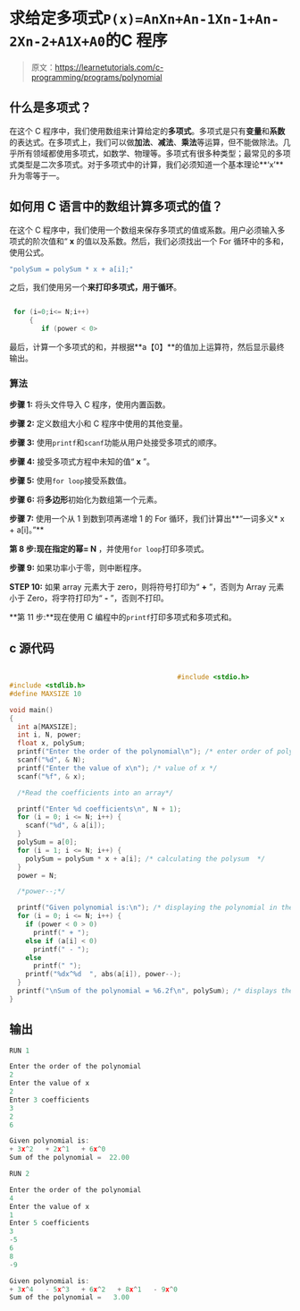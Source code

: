 # 求给定多项式`P(x)=AnXn+An-1Xn-1+An-2Xn-2+A1X+A0`的C 程序

> 原文：<https://learnetutorials.com/c-programming/programs/polynomial>

## 什么是多项式？

在这个 C 程序中，我们使用数组来计算给定的**多项式**。多项式是只有**变量**和**系数**的表达式。在多项式上，我们可以做**加法**、**减法**、**乘法**等运算，但不能做除法。几乎所有领域都使用多项式，如数学、物理等。多项式有很多种类型；最常见的多项式类型是二次多项式。对于多项式中的计算，我们必须知道一个基本理论**‘x’**升为零等于一。

## 如何用 C 语言中的数组计算多项式的值？

在这个 C 程序中，我们使用一个数组来保存多项式的值或系数。用户必须输入多项式的阶次值和“ **x** 的值以及系数。然后，我们必须找出一个 For 循环中的多和，使用公式。

```c
"polySum = polySum * x + a[i];"

```

之后，我们使用另一个**来打印多项式，用于循环**。

```c

 for (i=0;i<= N;i++)
     {
        if (power < 0>

```

最后，计算一个多项式的和，并根据**a【0】**的值加上运算符，然后显示最终输出。

### 算法

**步骤 1:** 将头文件导入 C 程序，使用内置函数。

**步骤 2:** 定义数组大小和 C 程序中使用的其他变量。

**步骤 3:** 使用`printf`和`scanf`功能从用户处接受多项式的顺序。

**步骤 4:** 接受多项式方程中未知的值“ **x** ”。

**步骤 5:** 使用`for loop`接受系数值。

**步骤 6:** 将**多边形**初始化为数组第一个元素。

**步骤 7:** 使用一个从 1 到数到项再递增 1 的 For 循环，我们计算出**“一词多义* x + a[i]。”**

**第 8 步:**现在指定**的幂= N** ，并使用`for loop`打印多项式。

**步骤 9:** 如果功率小于零，则中断程序。

**STEP 10:** 如果 array 元素大于 zero，则将符号打印为“ **+** ”，否则为 Array 元素小于 Zero，将字符打印为“ **-** ”，否则不打印。

**第 11 步:**现在使用 C 编程中的`printf`打印多项式和多项式和。

## c 源代码

```c

                                          #include <stdio.h>
#include <stdlib.h>
#define MAXSIZE 10

void main()
{
  int a[MAXSIZE];
  int i, N, power;
  float x, polySum;
  printf("Enter the order of the polynomial\n"); /* enter order of polynomial */
  scanf("%d", & N);
  printf("Enter the value of x\n"); /* value of x */
  scanf("%f", & x);

  /*Read the coefficients into an array*/

  printf("Enter %d coefficients\n", N + 1);
  for (i = 0; i <= N; i++) {
    scanf("%d", & a[i]);
  }
  polySum = a[0];
  for (i = 1; i <= N; i++) {
    polySum = polySum * x + a[i]; /* calculating the polysum  */
  }
  power = N;

  /*power--;*/

  printf("Given polynomial is:\n"); /* displaying the polynomial in the correct sequence */
  for (i = 0; i <= N; i++) {
    if (power < 0 > 0)
      printf(" + ");
    else if (a[i] < 0)
      printf(" - ");
    else
      printf(" ");
    printf("%dx^%d  ", abs(a[i]), power--);
  }
  printf("\nSum of the polynomial = %6.2f\n", polySum); /* displays the output */
}

```

## 输出

```c
RUN 1

Enter the order of the polynomial
2
Enter the value of x
2
Enter 3 coefficients
3
2
6

Given polynomial is:
+ 3x^2   + 2x^1   + 6x^0
Sum of the polynomial =  22.00

RUN 2

Enter the order of the polynomial
4
Enter the value of x
1
Enter 5 coefficients
3
-5
6
8
-9

Given polynomial is:
+ 3x^4   - 5x^3   + 6x^2   + 8x^1   - 9x^0
Sum of the polynomial =   3.00
```